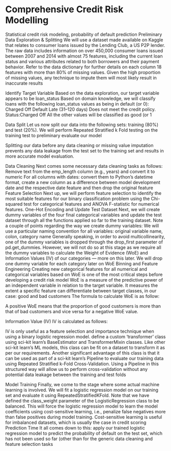 # Comprehensive Credit Risk Modelling

Statistical credit risk modeling, probability of default prediction
Preliminary Data Exploration & Splitting
We will use a dataset made available on Kaggle that relates to consumer loans issued by the Lending Club, a US P2P lender. The raw data includes information on over 450,000 consumer loans issued between 2007 and 2014 with almost 75 features, including the current loan status and various attributes related to both borrowers and their payment behavior. Refer to the data dictionary for further details on each column
18 features with more than 80% of missing values. Given the high proportion of missing values, any technique to impute them will most likely result in inaccurate results
 
Identify Target Variable
Based on the data exploration, our target variable appears to be loan_status
Based on domain knowledge, we will classify loans with the following loan_status values as being in default (or 0):
Charged Off
Default
Late (31–120 days)
Does not meet the credit policy. Status:Charged Off
All the other values will be classified as good (or 1
 
 
Data Split
Let us now split our data into the following sets: training (80%) and test (20%). We will perform Repeated Stratified k Fold testing on the training test to preliminary evaluate our model 
 
Splitting our data before any data cleaning or missing value imputation prevents any data leakage from the test set to the training set and results in more accurate model evaluation.
 
Data Cleaning
Next comes some necessary data cleaning tasks as follows:
Remove text from the emp_length column (e.g., years) and convert it to numeric
For all columns with dates: convert them to Python’s datetime format, create a new column as a difference between model development date and the respective date feature and then drop the original feature
Feature Selection
Next up, we will perform feature selection to identify the most suitable features for our binary classification problem using the Chi-squared test for categorical features and ANOVA F-statistic for numerical features.
One-Hot Encoding and Update Test Dataset
Next, we will create dummy variables of the four final categorical variables and update the test dataset through all the functions applied so far to the training dataset.
Note a couple of points regarding the way we create dummy variables:
We will use a particular naming convention for all variables: original variable name, colon, category name
Generally speaking, in order to avoid multicollinearity, one of the dummy variables is dropped through the drop_first parameter of pd.get_dummies. However, we will not do so at this stage as we require all the dummy variables to calculate the Weight of Evidence (WoE) and Information Values (IV) of our categories — more on this later. We will drop one dummy variable for each category later on
WoE Binning and Feature Engineering
Creating new categorical features for all numerical and categorical variables based on WoE is one of the most critical steps before developing a credit risk model
WoE is a measure of the predictive power of an independent variable in relation to the target variable. It measures the extent a specific feature can differentiate between target classes, in our case: good and bad customers
The formula to calculate WoE is as follow:
 

 
A positive WoE means that the proportion of good customers is more than that of bad customers and vice versa for a negative WoE value.
 
Information Value (IV)
IV is calculated as follows:

IV is only useful as a feature selection and importance technique when using a binary logistic regression model.
define a custom ‘transformer’ class using sci-kit learn’s BaseEstimator and TransformerMixin classes. Like other sci-kit learn’s ML models, this class can be fit on a dataset to transform it as per our requirements. Another significant advantage of this class is that it can be used as part of a sci-kit learn’s Pipeline to evaluate our training data using Repeated Stratified k-Fold Cross-Validation. Using a Pipeline in this structured way will allow us to perform cross-validation without any potential data leakage between the training and test folds
 
Model Training
Finally, we come to the stage where some actual machine learning is involved. We will fit a logistic regression model on our training set and evaluate it using RepeatedStratifiedKFold. Note that we have defined the class_weight parameter of the LogisticRegression class to be balanced. This will force the logistic regression model to learn the model coefficients using cost-sensitive learning, i.e., penalize false negatives more than false positives during model training. Cost-sensitive learning is useful for imbalanced datasets, which is usually the case in credit scoring
Prediction Time
It all comes down to this: apply our trained logistic regression model to predict the probability of default on the test set, which has not been used so far (other than for the generic data cleaning and feature selection tasks


